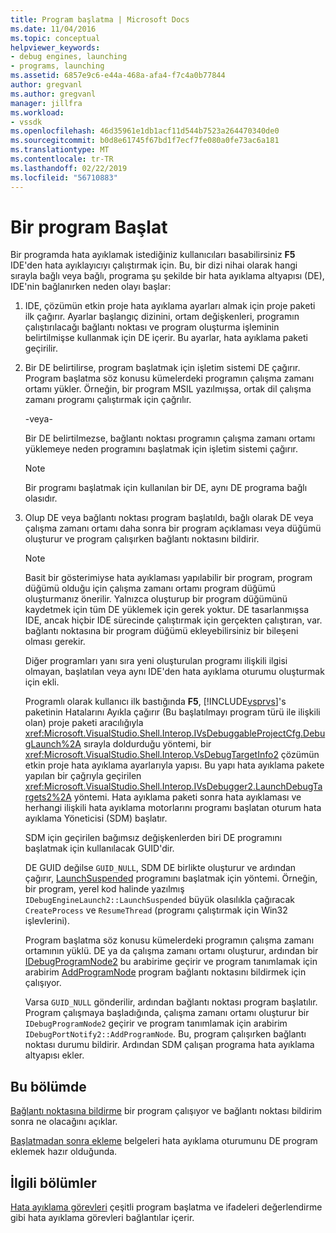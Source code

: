 ```yaml
---
title: Program başlatma | Microsoft Docs
ms.date: 11/04/2016
ms.topic: conceptual
helpviewer_keywords:
- debug engines, launching
- programs, launching
ms.assetid: 6857e9c6-e44a-468a-afa4-f7c4a0b77844
author: gregvanl
ms.author: gregvanl
manager: jillfra
ms.workload:
- vssdk
ms.openlocfilehash: 46d35961e1db1acf11d544b7523a264470340de0
ms.sourcegitcommit: b0d8e61745f67bd1f7ecf7fe080a0fe73ac6a181
ms.translationtype: MT
ms.contentlocale: tr-TR
ms.lasthandoff: 02/22/2019
ms.locfileid: "56710883"
---
```

# <a name="launch-a-program"></a>Bir program Başlat
Bir programda hata ayıklamak istediğiniz kullanıcıları basabilirsiniz **F5** IDE'den hata ayıklayıcıyı çalıştırmak için. Bu, bir dizi nihai olarak hangi sırayla bağlı veya bağlı, programa şu şekilde bir hata ayıklama altyapısı (DE), IDE'nin bağlanırken neden olayı başlar:

1. IDE, çözümün etkin proje hata ayıklama ayarları almak için proje paketi ilk çağırır. Ayarlar başlangıç dizinini, ortam değişkenleri, programın çalıştırılacağı bağlantı noktası ve program oluşturma işleminin belirtilmişse kullanmak için DE içerir. Bu ayarlar, hata ayıklama paketi geçirilir.

2. Bir DE belirtilirse, program başlatmak için işletim sistemi DE çağırır. Program başlatma söz konusu kümelerdeki programın çalışma zamanı ortamı yükler. Örneğin, bir program MSIL yazılmışsa, ortak dil çalışma zamanı programı çalıştırmak için çağrılır.

    -veya-

    Bir DE belirtilmezse, bağlantı noktası programın çalışma zamanı ortamı yüklemeye neden programını başlatmak için işletim sistemi çağırır.

   > [!NOTE]
   >  Bir programı başlatmak için kullanılan bir DE, aynı DE programa bağlı olasıdır.

3. Olup DE veya bağlantı noktası program başlatıldı, bağlı olarak DE veya çalışma zamanı ortamı daha sonra bir program açıklaması veya düğümü oluşturur ve program çalışırken bağlantı noktasını bildirir.

   > [!NOTE]
   >  Basit bir gösterimiyse hata ayıklaması yapılabilir bir program, program düğümü olduğu için çalışma zamanı ortamı program düğümü oluşturmanız önerilir. Yalnızca oluşturup bir program düğümünü kaydetmek için tüm DE yüklemek için gerek yoktur. DE tasarlanmışsa IDE, ancak hiçbir IDE sürecinde çalıştırmak için gerçekten çalıştıran, var. bağlantı noktasına bir program düğümü ekleyebilirsiniz bir bileşeni olması gerekir.

   Diğer programları yanı sıra yeni oluşturulan programı ilişkili ilgisi olmayan, başlatılan veya aynı IDE'den hata ayıklama oturumu oluşturmak için ekli.

   Programlı olarak kullanıcı ilk bastığında **F5**, [!INCLUDE[vsprvs](../../code-quality/includes/vsprvs_md.md)]'s paketinin Hatalarını Ayıkla çağırır (Bu başlatılmayı program türü ile ilişkili olan) proje paketi aracılığıyla <xref:Microsoft.VisualStudio.Shell.Interop.IVsDebuggableProjectCfg.DebugLaunch%2A> sırayla doldurduğu yöntemi, bir <xref:Microsoft.VisualStudio.Shell.Interop.VsDebugTargetInfo2> çözümün etkin proje hata ayıklama ayarlarıyla yapısı. Bu yapı hata ayıklama pakete yapılan bir çağrıyla geçirilen <xref:Microsoft.VisualStudio.Shell.Interop.IVsDebugger2.LaunchDebugTargets2%2A> yöntemi. Hata ayıklama paketi sonra hata ayıklaması ve herhangi ilişkili hata ayıklama motorlarını programı başlatan oturum hata ayıklama Yöneticisi (SDM) başlatır.

   SDM için geçirilen bağımsız değişkenlerden biri DE programını başlatmak için kullanılacak GUID'dir.

   DE GUID değilse `GUID_NULL`, SDM DE birlikte oluşturur ve ardından çağırır, [LaunchSuspended](../../extensibility/debugger/reference/idebugenginelaunch2-launchsuspended.md) programını başlatmak için yöntemi. Örneğin, bir program, yerel kod halinde yazılmış `IDebugEngineLaunch2::LaunchSuspended` büyük olasılıkla çağıracak `CreateProcess` ve `ResumeThread` (programı çalıştırmak için Win32 işlevlerini).

   Program başlatma söz konusu kümelerdeki programın çalışma zamanı ortamının yüklü. DE ya da çalışma zamanı ortamı oluşturur, ardından bir [IDebugProgramNode2](../../extensibility/debugger/reference/idebugprogramnode2.md) bu arabirime geçirir ve program tanımlamak için arabirim [AddProgramNode](../../extensibility/debugger/reference/idebugportnotify2-addprogramnode.md) program bağlantı noktasını bildirmek için çalışıyor.

   Varsa `GUID_NULL` gönderilir, ardından bağlantı noktası program başlatılır. Program çalışmaya başladığında, çalışma zamanı ortamı oluşturur bir `IDebugProgramNode2` geçirir ve program tanımlamak için arabirim `IDebugPortNotify2::AddProgramNode`. Bu, program çalışırken bağlantı noktası durumu bildirir. Ardından SDM çalışan programa hata ayıklama altyapısı ekler.

## <a name="in-this-section"></a>Bu bölümde
 [Bağlantı noktasına bildirme](../../extensibility/debugger/notifying-the-port.md) bir program çalışıyor ve bağlantı noktası bildirim sonra ne olacağını açıklar.

 [Başlatmadan sonra ekleme](../../extensibility/debugger/attaching-after-a-launch.md) belgeleri hata ayıklama oturumunu DE program eklemek hazır olduğunda.

## <a name="related-sections"></a>İlgili bölümler
 [Hata ayıklama görevleri](../../extensibility/debugger/debugging-tasks.md) çeşitli program başlatma ve ifadeleri değerlendirme gibi hata ayıklama görevleri bağlantılar içerir.
